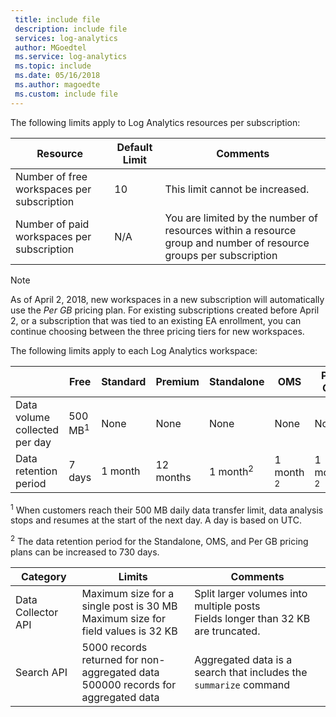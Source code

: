 ```yaml
---
 title: include file
 description: include file
 services: log-analytics
 author: MGoedtel
 ms.service: log-analytics
 ms.topic: include
 ms.date: 05/16/2018
 ms.author: magoedte
 ms.custom: include file
---
```


The following limits apply to Log Analytics resources per subscription:

| Resource | Default Limit | Comments
| --- | --- | --- |
| Number of free workspaces per subscription | 10 | This limit cannot be increased. |
| Number of paid workspaces per subscription | N/A | You are limited by the number of resources within a resource group and number of resource groups per subscription | 

>[!NOTE]
>As of April 2, 2018, new workspaces in a new subscription will automatically use the *Per GB* pricing plan.  For existing subscriptions created before April 2, or a subscription that was tied to an existing EA enrollment, you can continue choosing between the three pricing tiers for new workspaces. 
>

The following limits apply to each Log Analytics workspace:

|  | Free | Standard | Premium | Standalone | OMS | Per GB |
| --- | --- | --- | --- | --- | --- |--- |
| Data volume collected per day |500 MB<sup>1</sup> |None |None | None | None | None
| Data retention period |7 days |1 month |12 months | 1 month<sup>2</sup> | 1 month <sup>2</sup>| 1 month <sup>2</sup>|

<sup>1</sup> When customers reach their 500 MB daily data transfer limit, data analysis stops and resumes at the start of the next day. A day is based on UTC.

<sup>2</sup> The data retention period for the Standalone, OMS, and Per GB pricing plans can be increased to 730 days.

| Category | Limits | Comments
| --- | --- | --- |
| Data Collector API | Maximum size for a single post is 30 MB<br>Maximum size for field values is 32 KB | Split larger volumes into multiple posts<br>Fields longer than 32 KB are truncated. |
| Search API | 5000 records returned for non-aggregated data<br>500000 records for aggregated data | Aggregated data is a search that includes the `summarize` command
 
